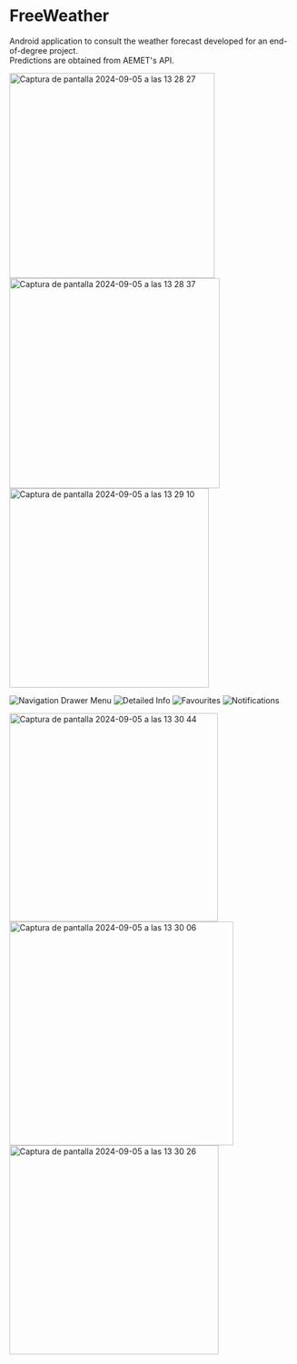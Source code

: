 # FreeWeather
Android application to consult the weather forecast developed for an end-of-degree project.  
Predictions are obtained from AEMET's API.

<img width="361" alt="Captura de pantalla 2024-09-05 a las 13 28 27" src="https://github.com/user-attachments/assets/94369fd6-5d5f-4a36-adb7-2cde84117b88">
<img width="370" alt="Captura de pantalla 2024-09-05 a las 13 28 37" src="https://github.com/user-attachments/assets/0444666e-243b-4db0-a36f-7c0f03ed6e1e">
<img width="351" alt="Captura de pantalla 2024-09-05 a las 13 29 10" src="https://github.com/user-attachments/assets/706545a2-676b-403c-a2ff-5cfb02a03c8f">

![Navigation Drawer Menu](https://user-images.githubusercontent.com/38918727/65866845-d1ad8700-e375-11e9-8e2d-b0d884bcac96.jpg)
![Detailed Info](https://user-images.githubusercontent.com/38918727/65866842-d114f080-e375-11e9-93fc-2bd3ff02bc2d.jpg)
![Favourites](https://user-images.githubusercontent.com/38918727/65866843-d114f080-e375-11e9-81d0-25d1636dc7e9.jpg)
![Notifications](https://user-images.githubusercontent.com/38918727/65866844-d114f080-e375-11e9-972e-6c53d9f16064.jpg)

<img width="367" alt="Captura de pantalla 2024-09-05 a las 13 30 44" src="https://github.com/user-attachments/assets/5b40dd05-ef51-491c-ba1b-019ff4802838">
<img width="394" alt="Captura de pantalla 2024-09-05 a las 13 30 06" src="https://github.com/user-attachments/assets/78d9ed66-dc3a-4c45-82a2-5c8e7519d822">
<img width="368" alt="Captura de pantalla 2024-09-05 a las 13 30 26" src="https://github.com/user-attachments/assets/07dc728e-6bb8-452b-bb56-53cba220312f">
